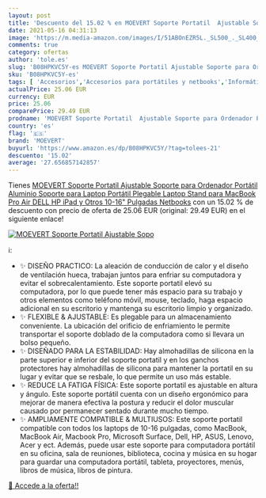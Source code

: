 ```yaml
---
layout: post
title: 'Descuento del 15.02 % en MOEVERT Soporte Portatil  Ajustable Sopo'
date: 2021-05-16 04:31:13
image: 'https://m.media-amazon.com/images/I/51ABOnEZR5L._SL500_._SL400_.jpg'
comments: true
category: ofertas
author: 'tole.es'
slug: 'B08HPKVC5Y-es MOEVERT Soporte Portatil Ajustable Soporte para Ordenador...'
sku: 'B08HPKVC5Y-es'
tags: [ 'Accesorios','Accesorios para portátiles y netbooks','Informática','Soportes de regazo para portátiles y netbooks','ipad','moevert', ]
actualPrice: 25.06 EUR
currency: EUR
price: 25.06
comparePrice: 29.49 EUR
prodname: 'MOEVERT Soporte Portatil  Ajustable Soporte para Ordenador Portátil Aluminio Soporte para Laptop Portátil Plegable Laptop Stand para MacBook Pro Air  DELL  HP  iPad y Otros 10-16" Pulgadas Netbooks'
country: 'es'
flag: '🇪🇸'
brand: 'MOEVERT'
buyurl: 'https://www.amazon.es/dp/B08HPKVC5Y/?tag=tolees-21'
descuento: '15.02'
average: '27.656857142857'
---
```


Tienes [MOEVERT Soporte Portatil  Ajustable Soporte para Ordenador Portátil Aluminio Soporte para Laptop Portátil Plegable Laptop Stand para MacBook Pro Air  DELL  HP  iPad y Otros 10-16" Pulgadas Netbooks](https://www.amazon.es/dp/B08HPKVC5Y/?tag=tolees-21) con un 15.02 % de descuento con precio de oferta de 25.06 EUR (original: 29.49 EUR) en el siguiente enlace!

[![MOEVERT Soporte Portatil  Ajustable Sopo](https://m.media-amazon.com/images/I/51ABOnEZR5L._SL500_._SL400_.jpg)](https://www.amazon.es/dp/B08HPKVC5Y/?tag=tolees-21)

ℹ️:

- ✨ DISEÑO PRACTICO: La aleación de conducción de calor y el diseño de ventilación hueca, trabajan juntos para enfriar su computadora y evitar el sobrecalentamiento. Este soporte portatil elevó su computadora, por lo que puede tener más espacio para su trabajo y otros elementos como teléfono móvil, mouse, teclado, haga espacio adicional en su escritorio y mantenga su escritorio limpio y organizado.
- ✨ FLEXIBLE & AJUSTABLE: Es plegable para un almacenamiento conveniente. La ubicación del orificio de enfriamiento le permite transportar el soporte doblado de la computadora como si llevara un bolso pequeño.
- ✨ DISEÑADO PARA LA ESTABILIDAD: Hay almohadillas de silicona en la parte superior e inferior del soporte portatil y en los ganchos protectores hay almohadillas de silicona para mantener la portatil en su lugar y evitar que se resbale, lo que permite un uso más estable.
- ✨ REDUCE LA FATIGA FÍSICA: Este soporte portatil es ajustable en altura y ángulo. Este soporte portátil cuenta con un diseño ergonómico para mejorar de manera efectiva la postura y reducir el dolor muscular causado por permanecer sentado durante mucho tiempo.
- ✨ AMPLIAMENTE COMPATIBLE & MULTIUSOS: Este soporte portatil compatible con todos los laptops de 10-16 pulgadas, como MacBook, MacBook Air, Macbook Pro, Microsoft Surface, Dell, HP, ASUS, Lenovo, Acer y ect. Además, puede usar este soporte para computadora portátil en su oficina, sala de reuniones, biblioteca, cocina y música en su hogar para guardar una computadora portátil, tableta, proyectores, menús, libros de música, libros de pintura.

[🛒 Accede a la oferta!!](https://www.amazon.es/dp/B08HPKVC5Y/?tag=tolees-21)
